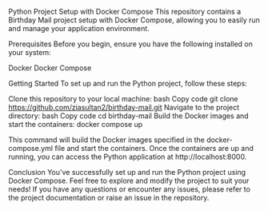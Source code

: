 Python Project Setup with Docker Compose
This repository contains a Birthday Mail project setup with Docker Compose, allowing you to easily run and manage your application environment.

Prerequisites
Before you begin, ensure you have the following installed on your system:

Docker
Docker Compose

Getting Started
To set up and run the Python project, follow these steps:

Clone this repository to your local machine:
bash
Copy code
git clone https://github.com/ziasultan2/birthday-mail.git
Navigate to the project directory:
bash
Copy code
cd birthday-mail
Build the Docker images and start the containers:
docker compose up

This command will build the Docker images specified in the docker-compose.yml file and start the containers.
Once the containers are up and running, you can access the Python application at http://localhost:8000.



Conclusion
You've successfully set up and run the Python project using Docker Compose. Feel free to explore and modify the project to suit your needs! If you have any questions or encounter any issues, please refer to the project documentation or raise an issue in the repository.






